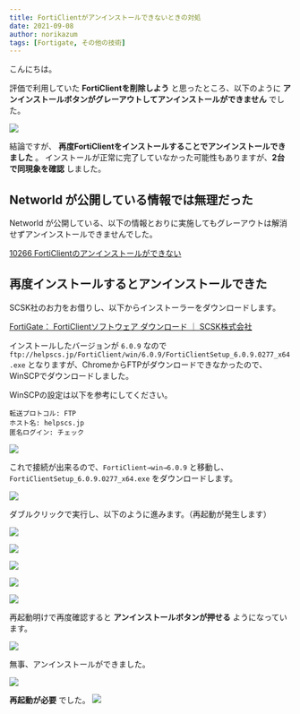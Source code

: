 ```yaml
---
title: FortiClientがアンインストールできないときの対処
date: 2021-09-08
author: norikazum
tags: [Fortigate, その他の技術]
---
```


こんにちは。

評価で利用していた **FortiClientを削除しよう** と思ったところ、以下のように **アンインストールボタンがグレーアウトしてアンインストールができません** でした。

![](images/what-to-do-if-forticlient-cannot-be-uninstalled-1.jpg)

結論ですが、 **再度FortiClientをインストールすることでアンインストールできました** 。
インストールが正常に完了していなかった可能性もありますが、**2台で同現象を確認** しました。

## Networld が公開している情報では無理だった
Networld が公開している、以下の情報とおりに実施してもグレーアウトは解消せずアンインストールできませんでした。

[10266 FortiClientのアンインストールができない](https://tec-world.networld.co.jp/faq/show/10266)

## 再度インストールするとアンインストールできた
SCSK社のお力をお借りし、以下からインストーラーをダウンロードします。

[FortiGate： FortiClientソフトウェア ダウンロード ｜ SCSK株式会社](https://www.scsk.jp/product/common/fortinet/download_forticlient.html)

インストールしたバージョンが `6.0.9` なので `ftp://helpscs.jp/FortiClient/win/6.0.9/FortiClientSetup_6.0.9.0277_x64.exe` となりますが、ChromeからFTPがダウンロードできなかったので、WinSCPでダウンロードしました。

WinSCPの設定は以下を参考にしてください。

```
転送プロトコル: FTP
ホスト名: helpscs.jp
匿名ログイン: チェック
```

![](images/what-to-do-if-forticlient-cannot-be-uninstalled-2.jpg)

これで接続が出来るので、`FortiClient→win→6.0.9` と移動し、 `FortiClientSetup_6.0.9.0277_x64.exe` をダウンロードします。

![](images/what-to-do-if-forticlient-cannot-be-uninstalled-3.jpg)

ダブルクリックで実行し、以下のように進みます。（再起動が発生します）

![](images/what-to-do-if-forticlient-cannot-be-uninstalled-4.jpg)

![](images/what-to-do-if-forticlient-cannot-be-uninstalled-5.jpg)

![](images/what-to-do-if-forticlient-cannot-be-uninstalled-6.jpg)

![](images/what-to-do-if-forticlient-cannot-be-uninstalled-7.jpg)

![](images/what-to-do-if-forticlient-cannot-be-uninstalled-8.jpg)

再起動明けで再度確認すると **アンインストールボタンが押せる** ようになっています。

![](images/what-to-do-if-forticlient-cannot-be-uninstalled-9.jpg)

無事、アンインストールができました。

![](images/what-to-do-if-forticlient-cannot-be-uninstalled-10.jpg)

**再起動が必要** でした。
![](images/what-to-do-if-forticlient-cannot-be-uninstalled-11.jpg)

